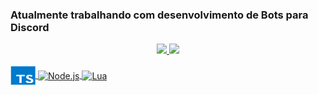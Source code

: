 ### Atualmente trabalhando com desenvolvimento de Bots para Discord
<div align="center">
  <a href="https://github.com/DnZera">
  <img height="180em" src="https://github-readme-stats.vercel.app/api?username=DnZera&show_icons=true&theme=dark&include_all_commits=true&count_public=true"/>
  <img height="180em" src="https://github-readme-stats.vercel.app/api/top-langs/?username=DnZera&layout=compact&langs_count=7&theme=dark"/>
</div>
<div style="display: inline_block"><br>
  <img align="center" alt="Ts" height="30" width="40" src="https://raw.githubusercontent.com/devicons/devicon/master/icons/typescript/typescript-plain.svg">
  <img align="center" alt="Node.js" height="30" width="40" src="https://cdn.jsdelivr.net/gh/devicons/devicon/icons/nodejs/nodejs-original.svg" />
  <img align="center" alt="Lua" height="30" width="40" src="https://cdn.jsdelivr.net/gh/devicons/devicon/icons/lua/lua-original-wordmark.svg" />
          
</div>

##
